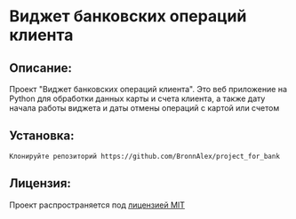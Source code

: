 # Виджет банковских операций клиента
## Описание:
Проект "Виджет банковских операций клиента". Это веб приложение на Python для обработки данных карты и счета клиента, 
а также дату начала работы виджета и даты отмены операций с картой или счетом
## Установка:
```Клонируйте репозиторий https://github.com/BronnAlex/project_for_bank```
## Лицензия:
Проект распространяется под [лицензией MIT](LICENSE)